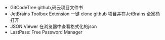   - GitCodeTree github,码云项目文件书
  - JetBrains Toolbox Extension 一键 clone github 项目并在JetBrains 全家桶打开
  - JSON Viewer 在浏览器中查看格式化的json
  - LastPass: Free Password Manager